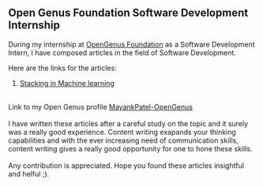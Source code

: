 ## Open Genus Foundation Software Development Internship

During my internship at [OpenGenus Foundation](https://github.com/OpenGenus) as a Software Development Intern, I have composed articles in the field of Software Development.

Here are the links for the articles:<br>
1. [Stacking in Machine learning](https://iq.opengenus.org/stacking-in-machine-learning/)

<br> Link to my Open Genus profile [MayankPatel-OpenGenus](https://iq.opengenus.org/author/mayank-patel/)<br><br>
I have written these articles after a careful study on the topic and it surely was a really good experience. Content writing exapands your thinking capabilities and with the ever increasing need of communication skills, content writing gives a really good opportunity for one to hone these skills. <br><br> Any contribution is appreciated. Hope you found these articles insightful and helful ;).

